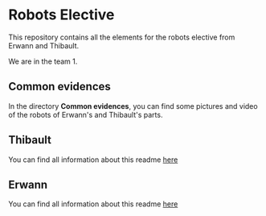 
# Robots Elective

This repository contains all the elements for the robots elective from Erwann and Thibault.

We are in the team 1.

## Common evidences

In the directory **Common evidences**, you can find some pictures and video of the robots of Erwann's and Thibault's parts.

## Thibault

You can find all information about this readme [here](Thibault/Readme.md)

## Erwann

You can find all information about this readme [here](Erwann/Readme.md)
